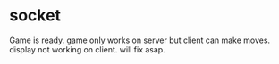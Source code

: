 # socket
Game is ready.
game only works on server but client can make moves.
display not working on client.
will fix asap.
